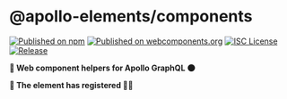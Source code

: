 # @apollo-elements/components

[![Published on npm](https://img.shields.io/npm/v/@apollo-elements/components.svg)](https://www.npmjs.com/package/@apollo-elements/components)
[![Published on webcomponents.org](https://img.shields.io/badge/webcomponents.org-published-blue.svg)](https://www.webcomponents.org/element/@apollo-elements/components)
[![ISC License](https://img.shields.io/npm/l/@apollo-elements/components)](https://github.com/apollo-elements/apollo-elements/blob/master/LICENCE.md)
[![Release](https://github.com/apollo-elements/apollo-elements/workflows/Release/badge.svg)](https://github.com/apollo-elements/apollo-elements/actions)

<strong>🚀 Web component helpers for Apollo GraphQL 🌑</strong>

<strong>🦅 The element has registered 👨‍🚀</strong>
